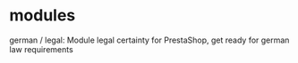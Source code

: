 modules
=====

german / legal: Module legal certainty for PrestaShop, get ready for german law requirements
